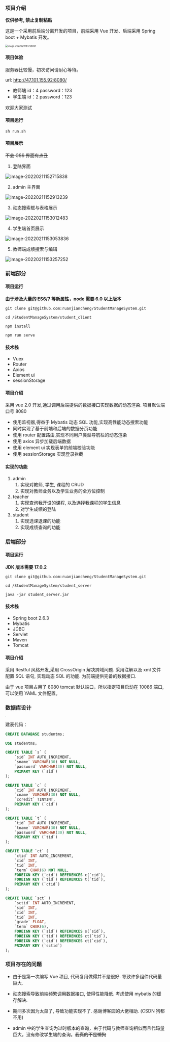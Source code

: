 ### 项目介绍

**仅供参考, 禁止复制粘贴**

这是一个采用前后端分离开发的项目，前端采用 Vue 开发、后端采用 Spring boot + Mybatis 开发。

<img src="README.assets/image-20220211161726091.png" alt="image-20220211161726091" style="zoom:50%;" />

#### 项目体验

服务器比较慢，初次访问请耐心等待。

url: http://47.101.155.92:8080/

- 教师端 id：4 password：123
- 学生端 id：2 password：123

欢迎大家测试

#### 项目运行

```shell
sh run.sh
```

#### 项目展示

~~不会 CSS 界面有点丑~~

1. 登陆界面

![image-20220211152715838](README.assets/image-20220211152715838.png)

2. admin 主界面

![image-20220211152913239](README.assets/image-20220211152913239.png)

3. 动态搜索框与表格展示

![image-20220211153012483](README.assets/image-20220211153012483.png)

4. 学生端首页展示

![image-20220211153053836](README.assets/image-20220211153053836.png)

5. 教师端成绩搜索与编辑

![image-20220211153257252](README.assets/image-20220211153257252.png)

### 前端部分

#### 项目运行

**由于涉及大量的 ES6/7 等新属性，node 需要 6.0 以上版本**

```shell
git clone git@github.com:ruanjiancheng/StudentManageSystem.git

cd /StudentManageSystem/student_client

npm install

npm run serve
```

#### 技术栈

- Vuex
- Router
- Axios
- Element ui
- sessionStorage

#### 项目介绍

采用 vue 2.0 开发,通过调用后端提供的数据接口实现数据的动态渲染. 项目默认端口号 8080

- 使用监视器,得益于 Mybatis 动态 SQL 功能,实现高性能动态搜索功能
- 同时实现了基于前端和后端的数据分页功能
- 使用 router 配置路由,实现不同用户类型导航栏的动态渲染
- 使用 axios 异步加载后端数据
- 使用 element ui 实现表单的前端校验功能
- 使用 sessionStorage 实现登录拦截

#### 实现的功能

1. admin
   1. 实现对教师, 学生, 课程的 CRUD
   2. 实现对教师业务以及学生业务的全方位控制
2. teacher 
   1. 实现查询我开设的课程, 以及选择我课程的学生信息
   2. 对学生成绩的登陆
3. student
   1. 实现选课退课的功能
   2. 实现成绩查询的功能



### 后端部分

#### 项目运行

**JDK 版本需要 17.0.2**
```shell
git clone git@github.com:ruanjiancheng/StudentManageSystem.git

cd /StudentManageSystem/student_server

java -jar student_server.jar

```

#### 技术栈

- Spring boot 2.6.3
- Mybatis
- JDBC
- Servlet
- Maven
- Tomcat

#### 项目介绍

采用 Restful 风格开发,采用 CrossOrigin 解决跨域问题. 采用注解以及 xml 文件配置 SQL 语句, 实现动态 SQL 的功能. 为前端提供完备的数据接口.

由于 vue 项目占用了 8080 tomcat 默认端口，所以指定项目启动在 10086 端口, 可以使用 YAML 文件配置。



### 数据库设计

<img src="README.assets/image-20220211163057648.png" alt="image-20220211163057648" style="zoom: 1%;" />

建表代码：

```sql
CREATE DATABASE studentms;

USE studentms;

CREATE TABLE `s` (
    `sid` INT AUTO_INCREMENT,
    `sname` VARCHAR(30) NOT NULL,
    `password` VARCHAR(30) NOT NULL,
    PRIMARY KEY (`sid`)
);

CREATE TABLE `c` (
    `cid` INT AUTO_INCREMENT,
    `cname` VARCHAR(30) NOT NULL,
    `ccredit` TINYINT,
    PRIMARY KEY (`cid`)
);

CREATE TABLE `t` (
    `tid` INT AUTO_INCREMENT,
    `tname` VARCHAR(30) NOT NULL,
    `password` VARCHAR(30) NOT NULL,
    PRIMARY KEY (`tid`)
);

CREATE TABLE `ct` (
    `ctid` INT AUTO_INCREMENT,
    `cid` INT,
    `tid` INT,
    `term` CHAR(6) NOT NULL,
    FOREIGN KEY (`cid`) REFERENCES c(`cid`),
    FOREIGN KEY (`tid`) REFERENCES t(`tid`),
    PRIMARY KEY (`ctid`)
);

CREATE TABLE `sct` (
    `sctid` INT AUTO_INCREMENT,
    `sid` INT,
    `cid` INT,
    `tid` INT,
    `grade` FLOAT,
    `term` CHAR(6),
    FOREIGN KEY (`sid`) REFERENCES s(`sid`),
    FOREIGN KEY (`tid`) REFERENCES ct(`tid`),
    FOREIGN KEY (`cid`) REFERENCES ct(`cid`),
    PRIMARY KEY (`sctid`)
);
```



### 项目存在的问题

- 由于是第一次编写 Vue 项目, 代码复用做得并不是很好. 导致许多组件代码量巨大. 
- 动态搜索导致前端频繁调用数据接口, 使得性能降低. 考虑使用 mybatis 的缓存解决.

- 期间多次因为太菜了, 导致功能实现不了. 感谢博客园的大佬相助. (CSDN 狗都不用)
- admin 中的学生查询为过时版本的查询，由于代码与教师查询相似而且代码量巨大，没有修改学生端的查询。~~我真的不是懒狗~~
